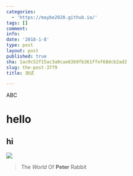 ```yaml
---
categories:
  - 'https://maybe2020.github.io/'
tags: []
comment: 
info: 
date: '2018-1-8'
type: post
layout: post
published: true
sha: 1ac9c52f15ac3a0cae63b9fb361ffef68dcb2ad2
slug: the-post-3779
title: 测试

---
```

ABC

# hello

## hi


![](http://upload-images.jianshu.io/upload_images/259-0ad0d0bfc1c608b6.jpg?imageMogr2/auto-orient/strip%7CimageView2/2/w/1240)

>  The *World* Of  **Peter** Rabbit